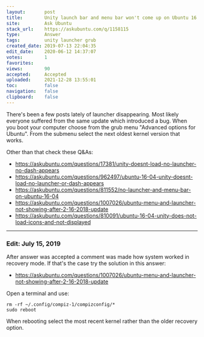 ```yaml
---
layout:       post
title:        Unity launch bar and menu bar won't come up on Ubuntu 16.04
site:         Ask Ubuntu
stack_url:    https://askubuntu.com/q/1158115
type:         Answer
tags:         unity launcher grub
created_date: 2019-07-13 22:04:35
edit_date:    2020-06-12 14:37:07
votes:        1
favorites:    
views:        90
accepted:     Accepted
uploaded:     2021-12-28 13:55:01
toc:          false
navigation:   false
clipboard:    false
---
```


There's been a few posts lately of launcher disappearing. Most likely everyone suffered from the same update which introduced a bug. When you boot your computer choose from the grub menu "Advanced options for Ubuntu". From the submenu select the next oldest kernel version that works.

Other than that check these Q&As:

- https://askubuntu.com/questions/17381/unity-doesnt-load-no-launcher-no-dash-appears
- https://askubuntu.com/questions/962497/ubuntu-16-04-unity-doesnt-load-no-launcher-or-dash-appears
- https://askubuntu.com/questions/811552/no-launcher-and-menu-bar-on-ubuntu-16-04
- https://askubuntu.com/questions/1007026/ubuntu-menu-and-launcher-not-showing-after-2-16-2018-update
- https://askubuntu.com/questions/810091/ubuntu-16-04-unity-does-not-load-icons-and-not-displayed


----------


### Edit: July 15, 2019

After answer was accepted a comment was made how system worked in recovery mode. If that's the case try the solution in this answer:

- https://askubuntu.com/questions/1007026/ubuntu-menu-and-launcher-not-showing-after-2-16-2018-update

Open a terminal and use:

``` 
rm -rf ~/.config/compiz-1/compizconfig/*
sudo reboot

```

When rebooting select the most recent kernel rather than the older recovery option.

